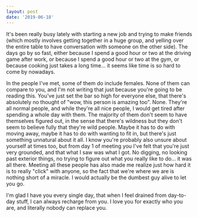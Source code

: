 ```yaml
---
layout: post
date: '2019-06-18'
---
```


It's been really busy lately with starting a new job and trying to make friends (which mostly involves getting together in a huge group, and yelling over the entire table to have conversation with someone on the other side). The days go by so fast, either because I spend a good hour or two at the driving game after work, or because I spend a good hour or two at the gym, or because cooking just takes a long time... it seems like time is so hard to come by nowadays.

In the people I've met, some of them do include females. None of them can compare to you, and I'm not writing that just because you're going to be reading this. You've just set the bar so high for everyone else, that there's absolutely no thought of "wow, this person is amazing too". None. They're all normal people, and while they're all nice people, I would get tired after spending a whole day with them. The majority of them don't seem to have themselves figured out, in the sense that there's wildness but they don't seem to believe fully that they're wild people. Maybe it has to do with moving away, maybe it has to do with wanting to fit in, but there's just something unnatural about it all. I know you're probably also unsure about yourself at times too, but from day 1 of meeting you I've felt that you're just very grounded,  and that what I saw was what I got. No digging, no looking past exterior things, no trying to figure out what you really like to do... it was all there. Meeting all these people has also made me realize just how hard it is to really "click" with anyone, so the fact that we're where we are is nothing short of a miracle. I would actually be the dumbest guy alive to let you go.

I'm glad I have you every single day, that when I feel drained from day-to-day stuff, I can always recharge from you. I love you for exactly who you are, and literally nobody can replace you. 